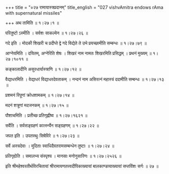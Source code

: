 +++
title = "०२७ रामायास्त्रप्रदानम्"
title_english = "027 vishvAmitra endows rAma with supernatural missiles"

+++
अथ तामिति  ॥  १।२७।१ ॥   

  

परितुष्टो ऽस्मीति । सर्वशः साकल्येन  ॥  १।२७।२६ ॥   

  

गदे इति । मोदकी शिखरी च प्रदीप्ते द्वे गदे विद्येते ते उभे प्रयच्छामीति सम्बन्धः  ॥  १।२७।७९ ॥   

  

आग्नेयमिति । दयितम्, अग्नेरिति शेषः । शिखरं नाम नामतः शिखरमिति प्रसिद्धम् । प्रथनं मुख्यम्  ॥  १।२७।१०११ ॥   

  

कङ्कालादीनि असुरधार्यास्त्राणि  ॥  १।२७।१२ ॥   

  

वैद्याधरमिति । वेद्याधरं विद्याधरदेवताकम् । नन्दनं नाम असिरत्नं महास्त्रं ददामीति सम्बन्धः  ॥  १।२७।१३ ॥   

  

प्रशमनं रिपूणां क्रोधशामकम्  ॥  १।२७।१४ ॥   

  

मदनं शत्रूणां मदजनकम्  ॥  १।२७।१५ ॥   

  

पौशाचमिति । प्रतीच्छ प्रतिगृह्णीष्व  ॥  १।२७।१६२१ ॥   

  

सर्वेति । सर्वसङ्ग्रहणं कार्त्स्न्येन सङ्ग्रहणम्  ॥  १।२७।२२ ॥   

  

जपत इति । उपतस्थुः सिषेविरे  ॥  १।२७।२३ ॥   

  

सर्वे अस्त्रदेवाः । मुदिताः स्वाधिदैवतरामसम्बन्धेन तुष्टाः  ॥  १।२७।२४ ॥   

  

प्रतिगृह्येति । समालभ्य संस्पृश्य । मानसाः मनोनुसारिणः  ॥  १।२७।२५२६ ॥   

  

इति श्रीमहेश्वरतीर्थविरचितायां श्रीरामायणतत्त्वदीपिकाख्यायां बालकाण्डव्याख्यायां सप्तविंशः सर्गः  ॥  २७  ॥   

  

  

